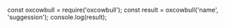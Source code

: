 const oxcowbull = require('oxcowbull');
const result = oxcowbull('name', 'suggession');
console.log(result);